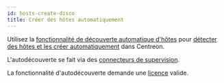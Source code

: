 ```yaml
---
id: hosts-create-disco
title: Créer des hôtes automatiquement
---
```


Utilisez la [fonctionnalité de découverte automatique d'hôtes](../discovery/introduction.md) pour [détecter des hôtes et les créer automatiquement](../discovery/hosts-discovery.md) dans Centreon.

L'autodécouverte se fait via des [connecteurs de supervision](../pluginpacks.md).

La fonctionnalité d'autodécouverte demande une [licence](../../administration/licenses.md) valide.